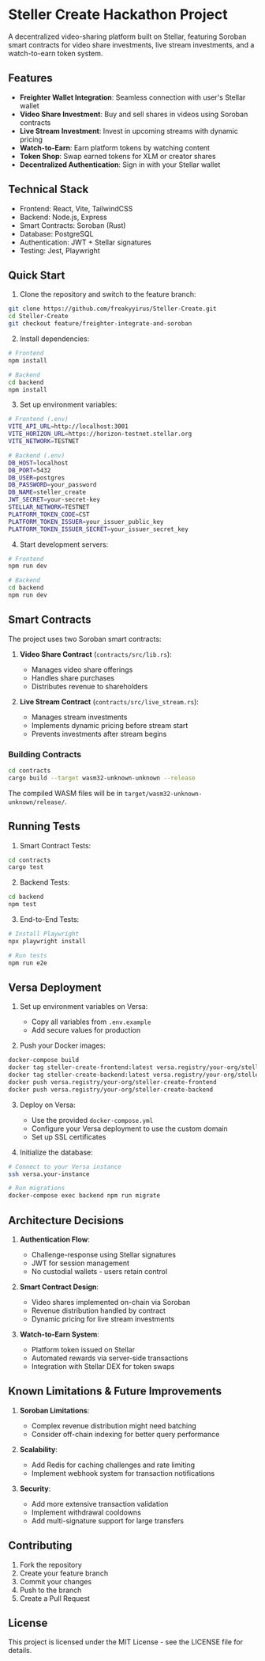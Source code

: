 # Steller Create Hackathon Project

A decentralized video-sharing platform built on Stellar, featuring Soroban smart contracts for video share investments, live stream investments, and a watch-to-earn token system.

## Features

- **Freighter Wallet Integration**: Seamless connection with user's Stellar wallet
- **Video Share Investment**: Buy and sell shares in videos using Soroban contracts
- **Live Stream Investment**: Invest in upcoming streams with dynamic pricing
- **Watch-to-Earn**: Earn platform tokens by watching content
- **Token Shop**: Swap earned tokens for XLM or creator shares
- **Decentralized Authentication**: Sign in with your Stellar wallet

## Technical Stack

- Frontend: React, Vite, TailwindCSS
- Backend: Node.js, Express
- Smart Contracts: Soroban (Rust)
- Database: PostgreSQL
- Authentication: JWT + Stellar signatures
- Testing: Jest, Playwright

## Quick Start

1. Clone the repository and switch to the feature branch:
```bash
git clone https://github.com/freakyyirus/Steller-Create.git
cd Steller-Create
git checkout feature/freighter-integrate-and-soroban
```

2. Install dependencies:
```bash
# Frontend
npm install

# Backend
cd backend
npm install
```

3. Set up environment variables:
```bash
# Frontend (.env)
VITE_API_URL=http://localhost:3001
VITE_HORIZON_URL=https://horizon-testnet.stellar.org
VITE_NETWORK=TESTNET

# Backend (.env)
DB_HOST=localhost
DB_PORT=5432
DB_USER=postgres
DB_PASSWORD=your_password
DB_NAME=steller_create
JWT_SECRET=your-secret-key
STELLAR_NETWORK=TESTNET
PLATFORM_TOKEN_CODE=CST
PLATFORM_TOKEN_ISSUER=your_issuer_public_key
PLATFORM_TOKEN_ISSUER_SECRET=your_issuer_secret_key
```

4. Start development servers:
```bash
# Frontend
npm run dev

# Backend
cd backend
npm run dev
```

## Smart Contracts

The project uses two Soroban smart contracts:

1. **Video Share Contract** (`contracts/src/lib.rs`):
   - Manages video share offerings
   - Handles share purchases
   - Distributes revenue to shareholders

2. **Live Stream Contract** (`contracts/src/live_stream.rs`):
   - Manages stream investments
   - Implements dynamic pricing before stream start
   - Prevents investments after stream begins

### Building Contracts

```bash
cd contracts
cargo build --target wasm32-unknown-unknown --release
```

The compiled WASM files will be in `target/wasm32-unknown-unknown/release/`.

## Running Tests

1. Smart Contract Tests:
```bash
cd contracts
cargo test
```

2. Backend Tests:
```bash
cd backend
npm test
```

3. End-to-End Tests:
```bash
# Install Playwright
npx playwright install

# Run tests
npm run e2e
```

## Versa Deployment

1. Set up environment variables on Versa:
   - Copy all variables from `.env.example`
   - Add secure values for production

2. Push your Docker images:
```bash
docker-compose build
docker tag steller-create-frontend:latest versa.registry/your-org/steller-create-frontend
docker tag steller-create-backend:latest versa.registry/your-org/steller-create-backend
docker push versa.registry/your-org/steller-create-frontend
docker push versa.registry/your-org/steller-create-backend
```

3. Deploy on Versa:
   - Use the provided `docker-compose.yml`
   - Configure your Versa deployment to use the custom domain
   - Set up SSL certificates

4. Initialize the database:
```bash
# Connect to your Versa instance
ssh versa.your-instance

# Run migrations
docker-compose exec backend npm run migrate
```

## Architecture Decisions

1. **Authentication Flow**:
   - Challenge-response using Stellar signatures
   - JWT for session management
   - No custodial wallets - users retain control

2. **Smart Contract Design**:
   - Video shares implemented on-chain via Soroban
   - Revenue distribution handled by contract
   - Dynamic pricing for live stream investments

3. **Watch-to-Earn System**:
   - Platform token issued on Stellar
   - Automated rewards via server-side transactions
   - Integration with Stellar DEX for token swaps

## Known Limitations & Future Improvements

1. **Soroban Limitations**:
   - Complex revenue distribution might need batching
   - Consider off-chain indexing for better query performance

2. **Scalability**:
   - Add Redis for caching challenges and rate limiting
   - Implement webhook system for transaction notifications

3. **Security**:
   - Add more extensive transaction validation
   - Implement withdrawal cooldowns
   - Add multi-signature support for large transfers

## Contributing

1. Fork the repository
2. Create your feature branch
3. Commit your changes
4. Push to the branch
5. Create a Pull Request

## License

This project is licensed under the MIT License - see the LICENSE file for details.
